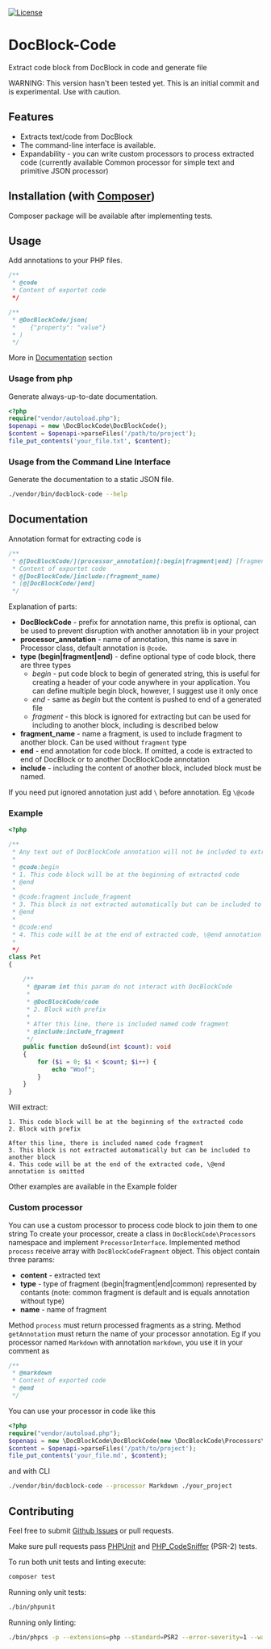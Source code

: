 [![License](https://img.shields.io/badge/license-Apache2.0-blue.svg?style=flat-square)](LICENSE-2.0.txt)

# DocBlock-Code

Extract code block from DocBlock in code and generate file

WARNING: This version hasn't been tested yet. This is an initial commit and is experimental. Use with caution.

## Features

- Extracts text/code from DocBlock
- The command-line interface is available.
- Expandability - you can write custom processors to process extracted code (currently available Common processor for simple text and primitive JSON processor) 

## Installation (with [Composer](https://getcomposer.org))

Composer package will be available after implementing tests.

## Usage

Add annotations to your PHP files.

```php
/**
 * @code
 * Content of exportet code
 */

/**
 * @DocBlockCode/json(
 *    {"property": "value"}
 * )
 */
```

More in [Documentation](#documentation) section

### Usage from php

Generate always-up-to-date documentation.

```php
<?php
require("vendor/autoload.php");
$openapi = new \DocBlockCode\DocBlockCode();
$content = $openapi->parseFiles('/path/to/project');
file_put_contents('your_file.txt', $content);
```

### Usage from the Command Line Interface

Generate the documentation to a static JSON file.

```bash
./vendor/bin/docblock-code --help
```

## <a name="documentation"></a> Documentation

Annotation format for extracting code is

```php
/**
 * @[DocBlockCode/](processor_annotation)[:begin|fragment|end] [fragment_name]
 * Content of exportet code
 * @[DocBlockCode/]include:(fragment_name)
 * [@[DocBlockCode/]end]
 */
``` 

Explanation of parts:
 * **DocBlockCode**  - prefix for annotation name, this prefix is optional, can be used to prevent disruption with another annotation lib in your project
 * **processor_annotation** - name of annotation, this name is save in Processor class, default annotation is `@code`.
 * **type (begin|fragment|end)** - define optional type of code block, there are three types
    * _begin_ - put code block to begin of generated string, this is useful for creating a header of your code anywhere in your application. You can define multiple begin block, however, I suggest use it only once
    * _end_ - same as _begin_ but the content is pushed to end of a generated file
    * _fragment_ - this block is ignored for extracting but can be used for including to another block, including is described below
 * **fragment_name** - name a fragment, is used to include fragment to another block. Can be used without `fragment` type
 * **end** - end annotation for code block. If omitted, a code is extracted to end of DocBlock or to another DocBlockCode annotation
 * **include** - including the content of another block, included block must be named.

If you need put ignored annotation just add ` \ ` before annotation. Eg `\@code`

### Example

```php
<?php

/**
 * Any text out of DocBlockCode annotation will not be included to extraction
 *
 * @code:begin
 * 1. This code block will be at the beginning of extracted code
 * @end
 *
 * @code:fragment include_fragment
 * 3. This block is not extracted automatically but can be included to another block
 * @end
 *
 * @code:end
 * 4. This code will be at the end of extracted code, \@end annotation is omitted
 *
 */
class Pet
{

    /**
     * @param int this param do not interact with DocBlockCode
     *
     * @DocBlockCode/code
     * 2. Block with prefix
     *
     * After this line, there is included named code fragment
     * @include:include_fragment
     */
    public function doSound(int $count): void
    {
        for ($i = 0; $i < $count; $i++) {
            echo "Woof";
        }
    }
}
```

Will extract:

```
1. This code block will be at the beginning of the extracted code
2. Block with prefix

After this line, there is included named code fragment
3. This block is not extracted automatically but can be included to another block
4. This code will be at the end of the extracted code, \@end annotation is omitted
```

Other examples are available in the Example folder

### Custom processor

You can use a custom processor to process code block to join them to one string
To create your processor, create a class in `DocBlockCode\Processors` namespace and implement `ProcessorInterface`.
Implemented method `process` receive array with `DocBlockCodeFragment` object. This object contain three params:
 * **content** - extracted text
 * **type** - type of fragment (begin|fragment|end|common) represented by contants (note: common fragment is default and is equals annotation without type)
 * **name** - name of fragment

Method `process` must return processed fragments as a string. Method `getAnnotation` must return the name of your processor annotation. Eg if you processor named `Markdown` with annotation `markdown`, you use it in your comment as
```php
/**
 * @markdown
 * Content of exported code
 * @end
 */
```
You can use your processor in code like this

```php
<?php
require("vendor/autoload.php");
$openapi = new \DocBlockCode\DocBlockCode(new \DocBlockCode\Processors\Markdown());
$content = $openapi->parseFiles('/path/to/project');
file_put_contents('your_file.md', $content);
```

and with CLI

```bash
./vendor/bin/docblock-code --processor Markdown ./your_project
```

## Contributing

Feel free to submit [Github Issues](https://github.com/lehovec/docblock-code/issues)
or pull requests.

Make sure pull requests pass [PHPUnit](https://phpunit.de/)
and [PHP_CodeSniffer](https://github.com/cakephp/cakephp-codesniffer) (PSR-2) tests.

To run both unit tests and linting execute:

```bash
composer test
```

Running only unit tests:

```bash
./bin/phpunit
```

Running only linting:

```bash
./bin/phpcs -p --extensions=php --standard=PSR2 --error-severity=1 --warning-severity=0 ./src ./tests
```